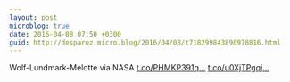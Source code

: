 ```yaml
---
layout: post
microblog: true
date: 2016-04-08 07:50 +0300
guid: http://desparoz.micro.blog/2016/04/08/t718299843890978816.html
---
```

Wolf-Lundmark-Melotte via NASA [t.co/PHMKP391q...](https://t.co/PHMKP391qX) [t.co/u0XjTPgqj...](https://t.co/u0XjTPgqj5)
